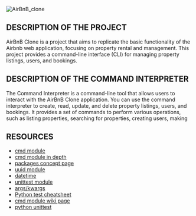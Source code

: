 <picture> <source media="(prefers-color-scheme: dark)" srcset="https://i.imgur.com/olRqkbA.png"> <source media="(prefers-color-scheme: light)" srcset="https://i.imgur.com/olRqkbA.png"> <img alt="AirBnB_clone" src="https://i.imgur.com/olRqkbA.png"> </picture>

## DESCRIPTION OF THE PROJECT
AirBnB Clone is a project that aims to replicate the basic functionality of the Airbnb web application, focusing on property rental and management. This project provides a command-line interface (CLI) for managing property listings, users, and bookings.

## DESCRIPTION OF THE COMMAND INTERPRETER
The Command Interpreter is a command-line tool that allows users to interact with the AirBnB Clone application. You can use the command interpreter to create, read, update, and delete property listings, users, and bookings. It provides a set of commands to perform various operations, such as listing properties, searching for properties, creating users, making

## RESOURCES
* [cmd module](https://docs.python.org/3.8/library/cmd.html)
* [cmd module in depth](http://pymotw.com/2/cmd/)
* [packages concept page](https://docs.python.org/3.4/tutorial/modules.html#packages)
* [uuid module](https://docs.python.org/3.8/library/uuid.html)
* [datetime](https://docs.python.org/3.8/library/datetime.html)
* [unittest module](https://docs.python.org/3.8/library/unittest.html#module-unittest)
* [args/kwargs](https://yasoob.me/2013/08/04/args-and-kwargs-in-python-explained/)
* [Python test cheatsheet](https://www.pythonsheets.com/notes/python-tests.html)
* [cmd module wiki page](https://wiki.python.org/moin/CmdModule)
* [python unittest](https://realpython.com/python-testing/)
